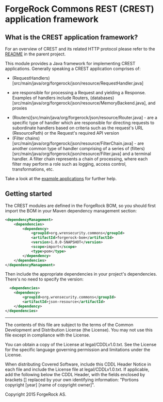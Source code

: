 # ForgeRock Commons REST (CREST) application framework

## What is the CREST application framework?

For an overview of CREST and its related HTTP protocol please refer to the [README](../README.md) in the parent project.

This module provides a Java framework for implementing CREST applications. Generally speaking a CREST application
comprises of:

* (RequestHandlers)[src/main/java/org/forgerock/json/resource/RequestHandler.java]
 - are responsible for processing a Request and yielding a Response. Examples of handlers include Routers,
 (databases)[src/main/java/org/forgerock/json/resource/MemoryBackend.java], and proxies
* (Routers)[src/main/java/org/forgerock/json/resource/Router.java] - are a specific type of handler which are
responsible for directing requests to subordinate handlers based on criteria such as the request's URL
(ResourcePath) or the Request's required API version
* (Filter chains)[src/main/java/org/forgerock/json/resource/FilterChain.java] - are another common type of handler
comprising of a series of (filters)[src/main/java/org/forgerock/json/resource/Filter.java] and a terminal handler. A
filter chain represents a chain of processing, where each filter may perform a role such as logging, access control,
transformations, etc.

Take a look at the [example applications](../json-resource-examples/README.md) for further help.

## Getting started

The CREST modules are defined in the ForgeRock BOM, so you should first import the BOM in your Maven
dependency management section:

```xml
<dependencyManagement>
    <dependencies>
        <dependency>
            <groupId>org.wrensecurity.commons</groupId>
            <artifactId>forgerock-bom</artifactId>
            <version>1.0.0-SNAPSHOT</version>
            <scope>import</scope>
            <type>pom</type>
        </dependency>
    </dependencies>
</dependencyManagement>
```

Then include the appropriate dependencies in your project's dependencies. There's no
need to specify the version:

```xml
  <dependencies>
    <dependency>
        <groupId>org.wrensecurity.commons</groupId>
        <artifactId>json-resource</artifactId>
    </dependency>
</dependencies>
```

* * *

The contents of this file are subject to the terms of the Common Development and
Distribution License (the License). You may not use this file except in compliance with the
License.

You can obtain a copy of the License at legal/CDDLv1.0.txt. See the License for the
specific language governing permission and limitations under the License.

When distributing Covered Software, include this CDDL Header Notice in each file and include
the License file at legal/CDDLv1.0.txt. If applicable, add the following below the CDDL
Header, with the fields enclosed by brackets [] replaced by your own identifying
information: "Portions copyright [year] [name of copyright owner]".

Copyright 2015 ForgeRock AS.
